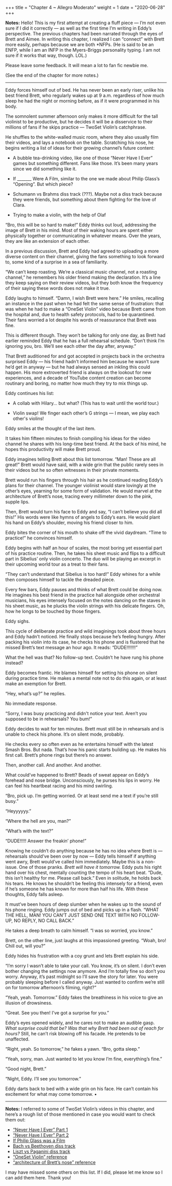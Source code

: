 +++
title = "Chapter 4 ~ Allegro Moderato"
weight = 1
date = "2020-06-28"
+++

**Notes:**
Hello! This is my first attempt at creating a fluff piece — I’m not even sure if I did it correctly — as well as the first time I’m writing in Eddy’s perspective. The previous chapters had been narrated through the eyes of Brett and Aimee. In writing this chapter, I realized I can “connect” with Brett more easily, perhaps because we are both *NFPs. (He is said to be an ENFP, while I am an INFP in the Myers-Briggs personality typing. I am not sure if it works that way, though. LOL.)

Please leave some feedback. It will mean a lot to fan fic newbie me.

(See the end of the chapter for more notes.)

---

Eddy forces himself out of bed. He has never been an early riser, unlike his best friend Brett, who regularly wakes up at 9 a.m. regardless of how much sleep he had the night or morning before, as if it were programmed in his body.

The somnolent summer afternoon only makes it more difficult for the tall violinist to be productive,
but he decides it will be a disservice to their millions of fans if he skips practice — TwoSet Violin’s catchphrase.

He shuffles to the white-walled music room, where they also usually film their videos, and lays a notebook on the table.
Scratching his nose, he begins writing a list of ideas for their growing channel’s future content:

- A bubble tea-drinking video, like one of those “Never Have I Ever” games but something different. Fans like those.
It’s been many years since we did something like it.

- If _______ Were A Film, similar to the one we made about Philip Glass’s “Opening”. But which piece?

- Schumann vs Brahms diss track (???). Maybe not a diss track because they were friends, but something about them fighting for the love of Clara.

- Trying to make a violin, with the help of Olaf

“Bro, this will be so hard to make!” Eddy thinks out loud, addressing the image of Brett in his mind.
Most of their waking hours are spent either physically together or communicating in whatever means. Over the years, they are like an extension of each other.

In a previous discussion, Brett and Eddy had agreed to uploading a more diverse content on their channel, giving the fans something to look forward to,
some kind of a surprise in a sea of familiarity.

“We can’t keep roasting. We’re a classical music channel, not a roasting channel,” he remembers his older friend making the declaration.
It’s a line they keep saying on their review videos, but they both know the frequency of their saying these words does not make it true.

Eddy laughs to himself. “Damn, I wish Brett were here.” He smiles, recalling an instance in the past when he had felt the same sense of frustration:
that was when he had to make a “OneSet Violin” video because Brett came from the hospital and, due to health safety protocols, had to be quarantined.
Their fans worried a lot despite his words of reassurance that Brett was fine.

This is different though. They won’t be talking for only one day, as Brett had earlier reminded Eddy that he has a full rehearsal schedule.
“Don’t think I’m ignoring you, bro. We’ll see each other the day after, anyway.”

That Brett auditioned for and got accepted in projects back in the orchestra surprised Eddy —
his friend hadn’t informed him because he wasn’t sure he’d get in anyway — but he had always sensed an inkling this could happen.
His more extroverted friend is always on the lookout for new experiences, and a decade of YouTube content creation can become routinary and boring,
no matter how much they try to mix things up.

Eddy continues his list:

- A collab with Hilary… but what? (This has to wait until the world tour.)

- Violin swap! We finger each other’s G strings — I mean, we play each other's violins!

Eddy smiles at the thought of the last item.

It takes him fifteen minutes to finish compiling his ideas for the video channel he shares with his long-time best friend.
At the back of his mind, he hopes this productivity will make Brett proud.

Eddy imagines telling Brett about this list tomorrow. “Man! These are all great!” Brett would have said,
with a wide grin that the public rarely sees in their videos but he so often witnesses in their private moments.

Brett would run his fingers through his hair as he continued reading Eddy’s plans for their channel.
The younger violinist would stare lovingly at the other’s eyes, yearning for some form of validation.
He would marvel at the architecture of Brett’s nose, tracing every millimeter down to the pink, supple lips.

Then, Brett would turn his face to Eddy and say, “I can’t believe you did all this!”
His words were like hymns of angels to Eddy’s ears. He would plant his hand on Eddy’s shoulder, moving his friend closer to him.

Eddy bites the corner of his mouth to shake off the vivid daydream. “Time to practice!” he convinces himself.

Eddy begins with half an hour of scales, the most boring yet essential part of his practice routine.
Then, he takes his sheet music and flips to a difficult part in Sibelius’ only violin concerto.
The duo will be playing an excerpt in their upcoming world tour as a treat to their fans.

“They can’t understand that Sibelius is too hard!” Eddy whines for a while then composes himself to tackle the dreaded piece.

Every few bars, Eddy pauses and thinks of what Brett could be doing now.
He imagines his best friend in the practice hall alongside other orchestral musicians, his eyes intensely focused on the notes dancing on the staves in his sheet music,
as he plucks the violin strings with his delicate fingers. Oh, how he longs to be touched by those fingers.

Eddy sighs.

This cycle of deliberate practice and wild imaginings took about three hours and Eddy hadn’t noticed.
He finally stops because he’s feeling hungry. After packing his violin into its case, he checks his phone and is flustered that he missed Brett’s text message an hour ago.
It reads: “DUDE!!!!!!!”

What the hell was that? No follow-up text. Couldn’t he have rung his phone instead?

Eddy becomes frantic. He blames himself for setting his phone on silent during practice time.
He makes a mental note not to do this again, or at least make an exemption for Brett.

“Hey, what’s up?” he replies.

No immediate response.

“Sorry, I was busy practicing and didn't notice your text. Aren’t you supposed to be in rehearsals? You bum!”

Eddy decides to wait for ten minutes. Brett must still be in rehearsals and is unable to check his phone. It’s on silent mode, probably.

He checks every so often even as he entertains himself with the latest Smash Bros. But nada. That’s how his panic starts building up.
He makes his first call. Brett’s phone rings but there’s no answer.

Then, another call. And another. And another.

What could’ve happened to Brett? Beads of sweat appear on Eddy’s forehead and nose bridge.
Unconsciously, he purses his lips in worry. He can feel his heartbeat racing and his mind swirling.

 “Bro, pick up. I’m getting worried. Or at least send me a text if you’re still busy.”

“Heyyyyyy.”

“Where the hell are you, man?”

“What’s with the text?”

“DUDE!!!!! Answer the freakin’ phone!”

Knowing he couldn’t do anything because he has no idea where Brett is — rehearsals should’ve been over by now — Eddy tells himself if anything went awry,
Brett would’ve called him immediately. Maybe this is a non-issue. One of those pranks. _Brett will have it tomorrow._
Eddy puts his right hand over his chest, mentally counting the tempo of his heart beat. “Dude, this isn’t healthy for me. Please call back.”
Even in solitude, he holds back his tears. He knows he shouldn’t be feeling this intensely for a friend, even if he’s someone he has known for more than half his life.
With these thoughts, Eddy falls asleep.

It must’ve been hours of deep slumber when he wakes up to the sound of his phone ringing.
Eddy jumps out of bed and picks up in a flash. “WHAT THE HELL, MAN! YOU CAN’T JUST SEND ONE TEXT WITH NO FOLLOW-UP, NO REPLY, NO CALL BACK.”

He takes a deep breath to calm himself. “I was so worried, you know.”

Brett, on the other line, just laughs at this impassioned greeting. “Woah, bro! Chill out, will you?”

Eddy hides his frustration with a coy grunt and lets Brett explain his side.

“I’m sorry I wasn’t able to take your call. You know, it’s on silent. I don’t even bother changing the settings now anymore.
And I’m totally fine so don’t you worry. Anyway, it’s past midnight so I’ll save the story for later. You were probably sleeping before I called anyway.
Just wanted to confirm we’re still on for tomorrow afternoon’s filming, right?”

“Yeah, yeah. Tomorrow.” Eddy fakes the breathiness in his voice to give an illusion of drowsiness.

“Great. See you then! I’ve got a surprise for you.”

Eddy’s eyes opened widely, and he cares not to make an audible gasp. _What surprise could that be? Was that why Brett had been out of reach for hours?_
Still, he can’t risk blowing off his facade. He pretends to be unaffected.

“Right, yeah. So tomorrow,” he fakes a yawn. “Bro, gotta sleep.”

“Yeah, sorry, man. Just wanted to let you know I’m fine, everything’s fine.”

“Good night, Brett.”

“Night, Eddy. I’ll see you tomorrow.”

Eddy darts back to bed with a wide grin on his face. He can’t contain his excitement for what may come tomorrow. •

---

**Notes:**
I referred to some of TwoSet Violin’s videos in this chapter, and here’s a rough list of those mentioned in case you would want to check them out:

- [“Never Have I Ever” Part 1](https://www.youtube.com/watch?v=HeteV01VwoQ)
- [“Never Have I Ever” Part 2](https://www.youtube.com/watch?v=IuarPovBZ1E)
- [If Philip Glass was a Film](https://www.youtube.com/watch?v=gPtd6gVgKo8)
- [Bach vs Beethoven diss track](https://www.youtube.com/watch?v=nj_Ysu-9djM)
- [Liszt vs Paganini diss track](https://www.youtube.com/watch?v=FkDIjxA9VcA)
- [“OneSet Violin” reference](https://www.youtube.com/watch?v=6a1HuXZo5-A)
- [“architecture of Brett’s nose” reference](https://www.youtube.com/watch?v=qe_CURcPto8)

I may have missed some others on this list. If I did, please let me know so I can add them here. Thank you!
